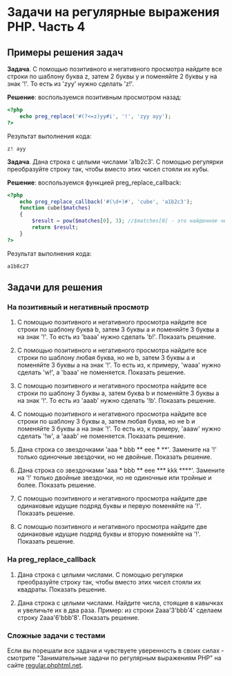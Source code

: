 # Задачи на регулярные выражения PHP. Часть 4

## Примеры решения задач

**Задача**. С помощью позитивного и негативного просмотра найдите все строки по шаблону буква z, затем 2 буквы y и поменяйте 2 буквы y на знак '!'. То есть из 'zyy' нужно сделать 'z!'.

**Решение**: воспользуемся позитивным просмотром назад:

```php
<?php
	echo preg_replace('#(?<=z)yy#i', '!', 'zyy ayy');
?>
```

Результат выполнения кода:

```
z! ayy
```

**Задача**. Дана строка с целыми числами 'a1b2c3'. С помощью регулярки преобразуйте строку так, чтобы вместо этих чисел стояли их кубы.

**Решение**: воспользуемся функцией preg_replace_callback:

```php
<?php
	echo preg_replace_callback('#(\d+)#', 'cube', 'a1b2c3');
	function cube($matches)
	{
		$result = pow($matches[0], 3); //$matches[0] - это найденное число
		return $result;
	}
?>
```
Результат выполнения кода:

```
a1b8c27
```
## Задачи для решения
### На позитивный и негативный просмотр
1.  С помощью позитивного и негативного просмотра найдите все строки по шаблону буква b, затем 3 буквы a и поменяйте 3 буквы a на знак '!'. То есть из 'baaa' нужно сделать 'b!'. Показать решение.

1.  С помощью позитивного и негативного просмотра найдите все строки по шаблону любая буква, но не b, затем 3 буквы a и поменяйте 3 буквы a на знак '!'. То есть из, к примеру, 'waaa' нужно сделать 'w!', а 'baaa' не поменяется. Показать решение.

1.  С помощью позитивного и негативного просмотра найдите все строки по шаблону 3 буквы a, затем буква b и поменяйте 3 буквы a на знак '!'. То есть из 'aaab' нужно сделать '!b'. Показать решение.

1.  С помощью позитивного и негативного просмотра найдите все строки по шаблону 3 буквы a, затем любая буква, но не b и поменяйте 3 буквы a на знак '!'. То есть из, к примеру, 'aaaw' нужно сделать '!w', а 'aaab' не поменяется. Показать решение.

1.  Дана строка со звездочками 'aaa * bbb ** eee * **'. Замените на '!' только одиночные звездочки, но не двойные. Показать решение.

1.  Дана строка со звездочками 'aaa * bbb ** eee *** kkk ****'. Замените на '!' только двойные звездочки, но не одиночные или тройные и более. Показать решение.

1.  С помощью позитивного и негативного просмотра найдите две одинаковые идущие подряд буквы и первую поменяйте на '!'. Показать решение.

1.  С помощью позитивного и негативного просмотра найдите две одинаковые идущие подряд буквы и вторую поменяйте на '!'. Показать решение.

### На preg_replace_callback
1.  Дана строка с целыми числами. С помощью регулярки преобразуйте строку так, чтобы вместо этих чисел стояли их квадраты. Показать решение.

1.  Дана строка с целыми числами. Найдите числа, стоящие в кавычках и увеличьте их в два раза. Пример: из строки 2aaa'3'bbb'4' сделаем строку 2aaa'6'bbb'8'. Показать решение.

### Сложные задачи с тестами
Если вы порешали все задачи и чувствуете уверенность в своих силах - смотрите "Занимательные задачи по регулярным выражениям PHP" на сайте [regular.phphtml.net](regular.phphtml.net).